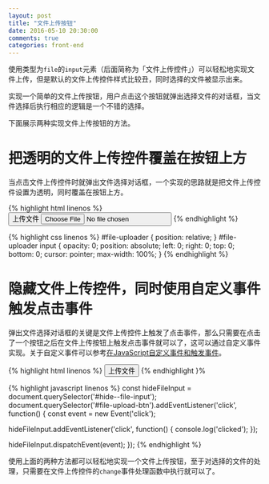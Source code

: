 ```yaml
---
layout: post
title: "文件上传按钮"
date: 2016-05-10 20:30:00
comments: true
categories: front-end
---
```


使用类型为`file`的`input`元素（后面简称为「文件上传控件」）可以轻松地实现文件上传，但是默认的文件上传控件样式比较丑，同时选择的文件被显示出来。

实现一个简单的文件上传按钮，用户点击这个按钮就弹出选择文件的对话框，当文件选择后执行相应的逻辑是一个不错的选择。

下面展示两种实现文件上传按钮的方法。

# 把透明的文件上传控件覆盖在按钮上方

当点击文件上传控件时就弹出文件选择对话框，一个实现的思路就是把文件上传控件设置为透明，同时覆盖在按钮上方。

{% highlight html linenos %}
<button id="file-uploader">
  上传文件
  <input type="file" id/>
</button>
{% endhighlight %}

{% highlight css linenos %}
#file-uploader {
    position: relative;
}
#file-uploader input {
    opacity: 0;
    position: absolute;
    left: 0;
    right: 0;
    top: 0;
    bottom: 0;
    cursor: pointer;
    max-width: 100%;
}
{% endhighlight %}

# 隐藏文件上传控件，同时使用自定义事件触发点击事件

弹出文件选择对话框的关键是文件上传控件上触发了点击事件，那么只需要在点击了一个按钮之后在文件上传按钮上触发点击事件就可以了，这可以通过自定义事件实现。关于自定义事件可以参考[在JavaScript自定义事件和触发事件](/javascript/2016/03/25/create-custom-event-and-triger-event-in-javascript.html)。

{% highlight html linenos %}
<button id="file-upload-btn">上传文件</button>
<input type="file" id="hide-file-input" style="display: none"/>
{% endhighlight }%

{% highlight javascript linenos %}
const hideFileInput = document.querySelector('#hide--file-input');
document.querySelector('#file-upload-btn').addEventListener('click', function() {
  const event = new Event('click');

  hideFileInput.addEventListener('click', function() {
    console.log('clicked');
  });

  hideFileInput.dispatchEvent(event);
});
{% endhighlight %}

使用上面的两种方法都可以轻松地实现一个文件上传按钮，至于对选择的文件的处理，只需要在文件上传控件的`change`事件处理函数中执行就可以了。

